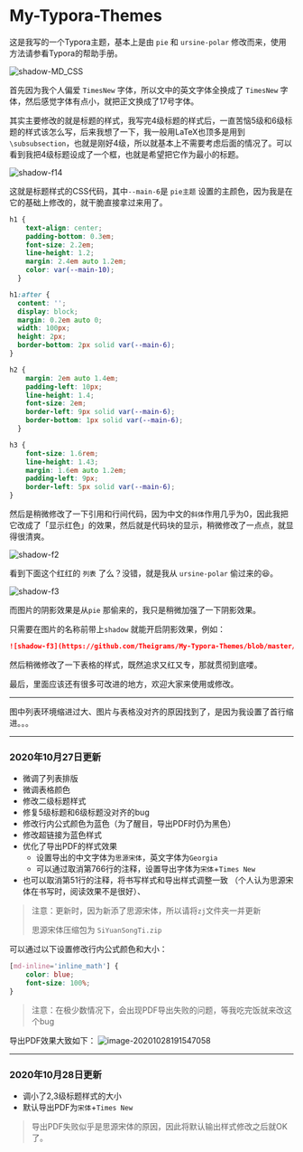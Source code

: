 # My-Typora-Themes

这是我写的一个Typora主题，基本上是由 `pie` 和 `ursine-polar` 修改而来，使用方法请参看Typora的帮助手册。

![shadow-MD_CSS](https://i.loli.net/2020/04/21/BrbJq6mpT58WHof.png)

首先因为我个人偏爱 `TimesNew` 字体，所以文中的英文字体全换成了 `TimesNew` 字体，然后感觉字体有点小，就把正文换成了17号字体。

其实主要修改的就是标题的样式，我写完4级标题的样式后，一直苦恼5级和6级标题的样式该怎么写，后来我想了一下，我一般用LaTeX也顶多是用到`\subsubsection`，也就是刚好4级，所以就基本上不需要考虑后面的情况了。可以看到我把4级标题设成了一个框，也就是希望把它作为最小的标题。

![shadow-f14](https://gitee.com//theigrams/FigureUpload/raw/master/https://gitee.com/theigrams/FigureUpload/f1.png)



这就是标题样式的CSS代码，其中`--main-6`是 `pie主题` 设置的主颜色，因为我是在它的基础上修改的，就干脆直接拿过来用了。

```css
h1 {
    text-align: center;
    padding-bottom: 0.3em;
    font-size: 2.2em;
    line-height: 1.2;
    margin: 2.4em auto 1.2em;
    color: var(--main-10);
  }

h1:after {
  content: '';
  display: block;
  margin: 0.2em auto 0;
  width: 100px;
  height: 2px;
  border-bottom: 2px solid var(--main-6);
}

h2 {
    margin: 2em auto 1.4em;
    padding-left: 10px;
    line-height: 1.4;
    font-size: 2em;
    border-left: 9px solid var(--main-6);
    border-bottom: 1px solid var(--main-6);
  }

h3 {
    font-size: 1.6rem;
    line-height: 1.43;
    margin: 1.6em auto 1.2em;
    padding-left: 9px;
    border-left: 5px solid var(--main-6);
}
```

然后是稍微修改了一下引用和行间代码，因为中文的`斜体`作用几乎为0，因此我把它改成了「显示红色」的效果，然后就是代码块的显示，稍微修改了一点点，就显得很清爽。


![shadow-f2](https://gitee.com//theigrams/FigureUpload/raw/master/https://gitee.com/theigrams/FigureUpload/f2.png)



看到下面这个红红的 `列表` 了么？没错，就是我从 `ursine-polar` 偷过来的😆。

![shadow-f3](https://gitee.com//theigrams/FigureUpload/raw/master/https://gitee.com/theigrams/FigureUpload/f3.png)

而图片的阴影效果是从`pie` 那偷来的，我只是稍微加强了一下阴影效果。

只需要在图片的名称前带上`shadow` 就能开启阴影效果，例如：
```markdown
![shadow-f3](https://github.com/Theigrams/My-Typora-Themes/blob/master/figure/f3.png)
```

然后稍微修改了一下表格的样式，既然追求又红又专，那就贯彻到底喽。

最后，里面应该还有很多可改进的地方，欢迎大家来使用或修改。

----

图中列表环境缩进过大、图片与表格没对齐的原因找到了，是因为我设置了首行缩进。。。

---

### 2020年10月27日更新

- 微调了列表排版
- 微调表格颜色
- 修改二级标题样式
- 修复5级标题和6级标题没对齐的bug
- 修改行内公式颜色为蓝色（为了醒目，导出PDF时仍为黑色）
- 修改超链接为蓝色样式
- 优化了导出PDF的样式效果
  - 设置导出的中文字体为`思源宋体`，英文字体为`Georgia`
  - 可以通过取消第766行的注释，设置导出字体为`宋体`+`Times New`
- 也可以取消第51行的注释，将书写样式和导出样式调整一致
  （个人认为思源宋体在书写时，阅读效果不是很好）、

> 注意：更新时，因为新添了思源宋体，所以请将`zj`文件夹一并更新
>
> 思源宋体压缩包为 `SiYuanSongTi.zip`

可以通过以下设置修改行内公式颜色和大小：

```css
[md-inline='inline_math'] {
    color: blue;
    font-size: 100%;
}
```

> 注意：在极少数情况下，会出现PDF导出失败的问题，等我吃完饭就来改这个bug

导出PDF效果大致如下：
![image-20201028191547058](http://pic.theigrams.cn/20201028191547.png)

---

### 2020年10月28日更新
- 调小了2,3级标题样式的大小
- 默认导出PDF为`宋体`+`Times New`

> 导出PDF失败似乎是思源宋体的原因，因此将默认输出样式修改之后就OK了。

